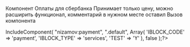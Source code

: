 Компонент Оплаты для сбербанка 
Принимает только цену, можно расширить функционал, комментарий в нужном месте оставил 
Вызов компонента 
<? $APPLICATION->IncludeComponent(
    "nizamov:payment",
    ".default",
    Array(
        'IBLOCK_CODE' => 'payment',
        'IBLOCK_TYPE' => 'services',
        'TEST' => 'Y'
    ),
    false
);?>
